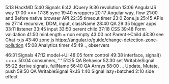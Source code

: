 5:13 HackMD 5:40 Signals 6:42 JQuery 9:36 revolution 13:06 AngularJS way 17:00 === 17:36 sync 19:40 wrappers 20:17 Angular way, flow 21:00 and Before native browser API 22:35 timeout timer 23:0 Zone.js 25:45 APIs ex 27:14 recursive, DOM, input, className 28:40 QA 29:35 bigger apps 33:11 listener  33:45 input 33:50 perent child 37:18 CSS 39:48 Form validation 41:50 minLength = non empty 43:00 not Parent->Child 43:30 see Chat rxjs 43:40 zone.js https://angular.io/guide/change-detection-zone-pollution 45:08 Analytics timer 45:49 ., observers 

46:31 Signals 47:12 model->UI 48:05 form control 49:38 interface, signal() ++++ 50:04 consumers, ''' 51:25 QA Behavior 52:30 set WritableSignal 55:22 derive signals, fullName 56:40 QA Arrays 58:00 ... Update, Mutate, push 59:50 QA WritableSignal RxJS 1:40 Signal lazy+batched 2:10 side effect
